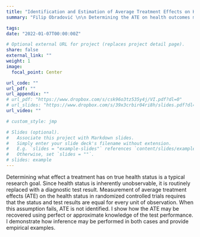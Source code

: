 ```yaml
---
title: "Identification and Estimation of Average Treatment Effects on Health Status in RCTs"
summary: "Filip Obradović \n\n Determining the ATE on health outcomes measured using imperfect diagnostic tests in randomized controlled trials.  "

tags:
date: "2022-01-07T00:00:00Z"

# Optional external URL for project (replaces project detail page).
share: false
external_link: ""
weight: 1
image:
  focal_point: Center

url_code: ""
url_pdf: ""
url_appendix: ""
# url_pdf: "https://www.dropbox.com/s/csk96o3tz535y4j/VI.pdf?dl=0"
# url_slides: "https://www.dropbox.com/s/39x3crbir04ri8h/slides.pdf?dl=0"
url_video: ""

# custom_style: jmp

# Slides (optional).
#   Associate this project with Markdown slides.
#   Simply enter your slide deck's filename without extension.
#   E.g. `slides = "example-slides"` references `content/slides/example-slides.md`.
#   Otherwise, set `slides = ""`.
# slides: example
---
```


Determining what effect a treatment has on true health status is a typical research goal. Since health status is inherently unobservable, it is routinely replaced with a diagnostic test result. Measurement of average treatment effects (ATE) on the health status in randomized controlled trials requires that the status and test results are equal for every unit of observation. When this assumption fails, ATE is not identified. I show how the ATE may be recovered using perfect or approximate knowledge of the test performance. I demonstrate how inference may be performed in both cases and provide empirical examples.

